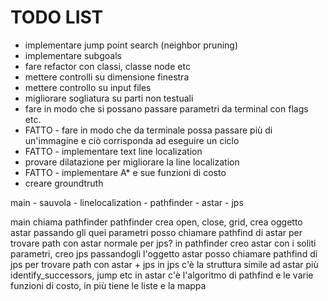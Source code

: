 
TODO LIST
=========

- implementare jump point search (neighbor pruning)
- implementare subgoals
- fare refactor con classi, classe node etc
- mettere controlli su dimensione finestra
- mettere controllo su input files
- migliorare sogliatura su parti non testuali
- fare in modo che si possano passare parametri da terminal con flags etc.
- FATTO - fare in modo che da terminale possa passare più di un'immagine e ciò corrisponda ad eseguire un ciclo
- FATTO - implementare text line localization
- provare dilatazione per migliorare la line localization
- FATTO - implementare A* e sue funzioni di costo
- creare groundtruth


main
    - sauvola
    - linelocalization
    - pathfinder
        - astar
        - jps


main chiama pathfinder
pathfinder crea open, close, grid, crea oggetto astar passando gli quei parametri
posso chiamare pathfind di astar per trovare path con astar normale
per jps? in pathfinder creo astar con i soliti parametri, creo jps passandogli l'oggetto astar
posso chiamare pathfind di jps per trovare path con astar + jps
in jps c'è la struttura simile ad astar più identify_successors, jump etc
in astar c'è l'algoritmo di pathfind e le varie funzioni di costo, in più tiene le liste e la mappa
